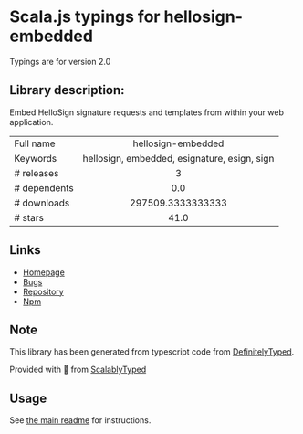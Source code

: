 
# Scala.js typings for hellosign-embedded

Typings are for version 2.0

## Library description:
Embed HelloSign signature requests and templates from within your web application.

|                    |                 |
| ------------------ | :-------------: |
| Full name          | hellosign-embedded |
| Keywords           | hellosign, embedded, esignature, esign, sign |
| # releases         | 3 |
| # dependents       | 0.0 |
| # downloads        | 297509.3333333333 |
| # stars            | 41.0 |

## Links
- [Homepage](https://github.com/hellosign/hellosign-embedded)
- [Bugs](https://github.com/hellosign/hellosign-embedded/issues)
- [Repository](https://github.com/hellosign/hellosign-embedded)
- [Npm](https://www.npmjs.com/package/hellosign-embedded)
    


## Note
This library has been generated from typescript code from [DefinitelyTyped](https://definitelytyped.org).

Provided with :purple_heart: from [ScalablyTyped](https://github.com/oyvindberg/ScalablyTyped)

## Usage
See [the main readme](../../readme.md) for instructions.


